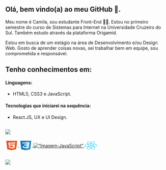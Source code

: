 ## Olá, bem vindo(a) ao meu GitHub  🤩.

Meu nome é Camila, sou estudante Front-End 👩‍💻. Estou no primeiro semestre do curso de Sistemas para Internet na Universidade Cruzeiro do Sul. Também estudo através da plataforma Origamid. 

Estou em busca de um estágio na área de Desenvolvimento e/ou Design Web. Gosto de aprender coisas novas, sei trabalhar bem em equipe, sou comprometida e responsável.

## Tenho conhecimentos em: 

#### Linguagens:
- HTML5, CSS3 e JavaScript. 

#### Tecnologias que iniciarei na sequência: 
- React.JS, UX e UI Design.

##

<div>
  <a href="https://github.com/camila-bueno”>
  <img height="180em" src="https://github-readme-stats.vercel.app/api?username=camila-bueno&show_icons=true&theme=tokyonight&include_all_commits=true&count_private=true"/>
  <img height="180em" src="https://github-readme-stats.vercel.app/api/top-langs/?username=camila-bueno&layout=compact&langs_count=7&theme=tokyonight"/>
</div>

<div style="display: inline_block"><br>
  <img align="center" alt=“Imagem-HTML" height="30" width="40" src="https://raw.githubusercontent.com/devicons/devicon/master/icons/html5/html5-original.svg">
  <img align="center" alt=“Imagem-CSS" height="30" width="40" src="https://raw.githubusercontent.com/devicons/devicon/master/icons/css3/css3-original.svg">
  <img align="center" alt=“Imagem-JavaScript" height="30" width="40" src="https://cdn.jsdelivr.net/gh/devicons/devicon/icons/javascript/javascript-original.svg">
    <img align="center" alt="Imagem-React" height="30" width="40" src="https://raw.githubusercontent.com/devicons/devicon/master/icons/react/react-original.svg">
         
</div>
  
  ##
 
<div>

  <a href="https://www.linkedin.com/in/camila-bueno-batista/" target="_blank"><img src="https://img.shields.io/badge/LinkedIn-0077B5?style=for-the-badge&logo=linkedin&logoColor=white" target="_blank"></a>

</div>
